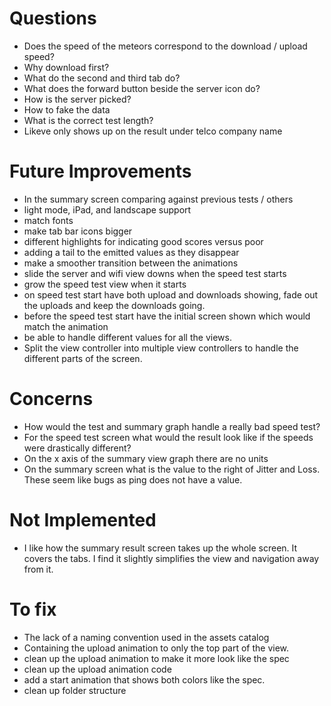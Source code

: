 # Questions

- Does the speed of the meteors correspond to the download / upload speed?
- Why download first?
- What do the second and third tab do?
- What does the forward button beside the server icon do?
- How is the server picked?
- How to fake the data
- What is the correct test length?
- Likeve only shows up on the result under telco company name

# Future Improvements

- In the summary screen comparing against previous tests / others
- light mode, iPad, and landscape support
- match fonts
- make tab bar icons bigger
- different highlights for indicating good scores versus poor
- adding a tail to the emitted values as they disappear
- make a smoother transition between the animations
- slide the server and wifi view downs when the speed test starts
- grow the speed test view when it starts
- on speed test start have both upload and downloads showing, fade out the uploads and keep the downloads going.
- before the speed test start have the initial screen shown which would match the animation
- be able to handle different values for all the views.
- Split the view controller into multiple view controllers to handle the different parts of the screen.

# Concerns

- How would the test and summary graph handle a really bad speed test?
- For the speed test screen what would the result look like if the speeds were drastically different?
- On the x axis of the summary view graph there are no units
- On the summary screen what is the value to the right of Jitter and Loss. These seem like bugs as ping does not have a value.

# Not Implemented

- I like how the summary result screen takes up the whole screen. It covers the tabs. I find it slightly simplifies the view and navigation away from it.

# To fix

- The lack of a naming convention used in the assets catalog
- Containing the upload animation to only the top part of the view.
- clean up the upload animation to make it more look like the spec
- clean up the upload animation code
- add a start animation that shows both colors like the spec.
- clean up folder structure
